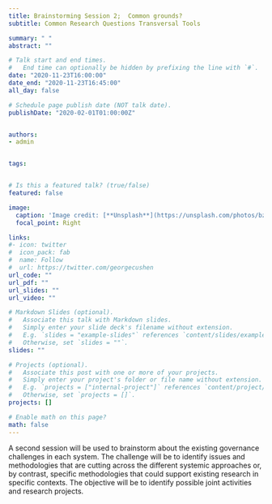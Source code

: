 ```yaml
---
title: Brainstorming Session 2;  Common grounds? 
subtitle: Common Research Questions Transversal Tools 

summary: " "
abstract: ""

# Talk start and end times.
#   End time can optionally be hidden by prefixing the line with `#`.
date: "2020-11-23T16:00:00"
date_end: "2020-11-23T16:45:00"
all_day: false

# Schedule page publish date (NOT talk date).
publishDate: "2020-02-01T01:00:00Z"


authors: 
- admin


tags: 


# Is this a featured talk? (true/false)
featured: false

image:
  caption: 'Image credit: [**Unsplash**](https://unsplash.com/photos/bzdhc5b3Bxs)'
  focal_point: Right

links:
#- icon: twitter
#  icon_pack: fab
#  name: Follow
#  url: https://twitter.com/georgecushen
url_code: ""
url_pdf: ""
url_slides: ""
url_video: ""

# Markdown Slides (optional).
#   Associate this talk with Markdown slides.
#   Simply enter your slide deck's filename without extension.
#   E.g. `slides = "example-slides"` references `content/slides/example-slides.md`.
#   Otherwise, set `slides = ""`.
slides: ""

# Projects (optional).
#   Associate this post with one or more of your projects.
#   Simply enter your project's folder or file name without extension.
#   E.g. `projects = ["internal-project"]` references `content/project/deep-learning/index.md`.
#   Otherwise, set `projects = []`.
projects: []

# Enable math on this page?
math: false
---
```


A second session will be used to brainstorm about the existing governance challenges in each system. The challenge will be to identify issues and methodologies that are cutting across the different systemic approaches or, by contrast, specific methodologies that could support existing research in specific contexts. The objective will be to identify possible joint activities and research projects.